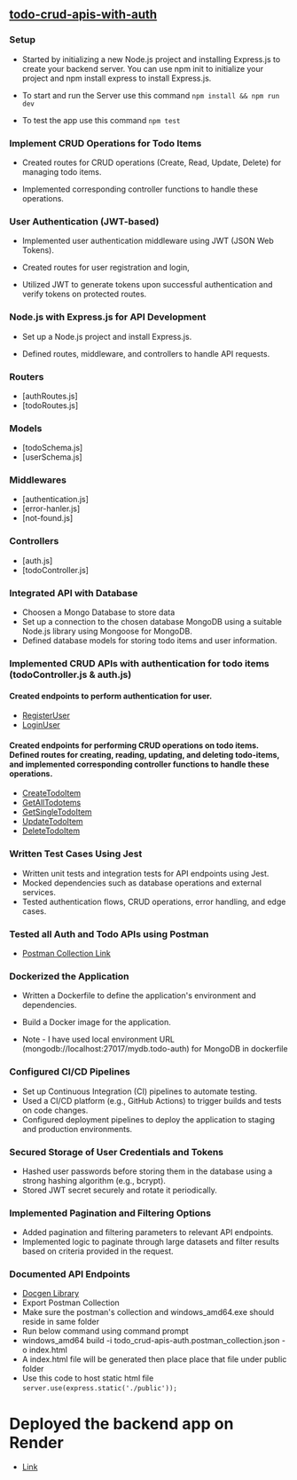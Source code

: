 
## [todo-crud-apis-with-auth](https://todo-crud-apis-with-auth.onrender.com/)

### Setup
- Started by initializing a new Node.js project and installing Express.js to create your backend server. You can use npm init to initialize your project and npm install express to install Express.js.

- To start and run the Server use this command ```npm install && npm run dev```

- To test the app use this command  ```npm test```

### Implement CRUD Operations for Todo Items
- Created routes for CRUD operations (Create, Read, Update, Delete) for managing todo items.

- Implemented corresponding controller functions to handle these operations.

### User Authentication (JWT-based)
- Implemented user authentication middleware using JWT (JSON Web Tokens).

- Created routes for user registration and login,

- Utilized JWT to generate tokens upon successful authentication and verify tokens on protected routes.

### Node.js with Express.js for API Development
- Set up a Node.js project and install Express.js.

- Defined routes, middleware, and controllers to handle API requests.

### Routers
- [authRoutes.js]
- [todoRoutes.js]

### Models
- [todoSchema.js]
- [userSchema.js]

### Middlewares
- [authentication.js]
- [error-hanler.js]
- [not-found.js]

### Controllers
- [auth.js]
- [todoController.js]

### Integrated API with Database
- Choosen a Mongo Database to store data
- Set up a connection to the chosen database MongoDB using a suitable Node.js library using Mongoose for MongoDB.
- Defined database models for storing todo items and user information.

### Implemented CRUD APIs with authentication for todo items (todoController.js & auth.js)

#### Created endpoints to perform authentication for user.
- [RegisterUser](https://todo-crud-apis-with-auth.onrender.com/api/v1/auth/register)
- [LoginUser](https://todo-crud-apis-with-auth.onrender.com/api/v1/auth/login)

#### Created endpoints for performing CRUD operations on todo items. Defined routes for creating, reading, updating, and deleting todo-items, and implemented corresponding controller functions to handle these operations.
- [CreateTodoItem](https://todo-crud-apis-with-auth.onrender.com/api/v1/todos/)
- [GetAllTodotems](https://todo-crud-apis-with-auth.onrender.com/api/v1/todos)
- [GetSingleTodoItem](https://todo-crud-apis-with-auth.onrender.com/v1/todos/662a454e18195f90f990c097)
- [UpdateTodoItem](https://todo-crud-apis-with-auth.onrender.com/api/v1/todos/662a454e18195f90f990c097)
- [DeleteTodoItem](https://todo-crud-apis-with-auth.onrender.com/api/v1/todos/662a454e18195f90f990c097)

### Written Test Cases Using Jest
- Written unit tests and integration tests for API endpoints using Jest.
- Mocked dependencies such as database operations and external services.
- Tested authentication flows, CRUD operations, error handling, and edge cases.

### Tested all Auth and Todo APIs using Postman
- [Postman Collection Link](https://schema.getpostman.com/json/collection/v2.1.0/collection.json)

### Dockerized the Application
- Written a Dockerfile to define the application's environment and dependencies.
- Build a Docker image for the application.

- Note - I have used local environment URL (mongodb://localhost:27017/mydb.todo-auth) for MongoDB in dockerfile

### Configured CI/CD Pipelines
- Set up Continuous Integration (CI) pipelines to automate testing.
- Used a CI/CD platform (e.g., GitHub Actions) to trigger builds and tests on code changes.
- Configured deployment pipelines to deploy the application to staging and production environments.

### Secured Storage of User Credentials and Tokens
- Hashed user passwords before storing them in the database using a strong hashing algorithm (e.g., bcrypt).
- Stored JWT secret securely and rotate it periodically.

### Implemented Pagination and Filtering Options
- Added pagination and filtering parameters to relevant API endpoints.
- Implemented logic to paginate through large datasets and filter results based on criteria provided in the request.

### Documented API Endpoints
- [Docgen Library](https://github.com/thedevsaddam/docgen)
- Export Postman Collection
- Make sure the postman's collection and windows_amd64.exe should reside in same folder 
- Run below command using command prompt
- windows_amd64 build -i todo_crud-apis-auth.postman_collection.json -o index.html
- A index.html file will be generated then place place that file under public folder
- Use this code to host static html file ```server.use(express.static('./public'));```

# Deployed the backend app on Render
- [Link](https://todo-crud-apis-with-auth.onrender.com/)
